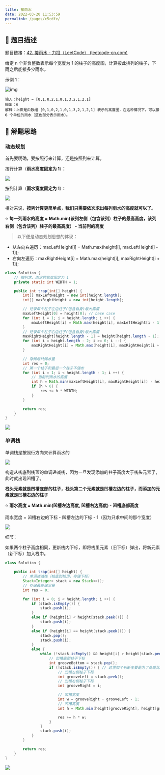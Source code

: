```yaml
---
title: 接雨水
date: 2022-03-20 11:53:59
permalink: /pages/c5cdfe/
---
```


## 📃 题目描述

题目链接：[42. 接雨水 - 力扣（LeetCode） (leetcode-cn.com)](https://leetcode-cn.com/problems/trapping-rain-water/)

给定 n 个非负整数表示每个宽度为 1 的柱子的高度图，计算按此排列的柱子，下雨之后能接多少雨水。

 

示例 1：

![img](https://assets.leetcode-cn.com/aliyun-lc-upload/uploads/2018/10/22/rainwatertrap.png)

```
输入：height = [0,1,0,2,1,0,1,3,2,1,2,1]
输出：6
解释：上面是由数组 [0,1,0,2,1,0,1,3,2,1,2,1] 表示的高度图，在这种情况下，可以接 6 个单位的雨水（蓝色部分表示雨水）。
```

## 🔔 解题思路

### 动态规划

首先要明确，要按照行来计算，还是按照列来计算。

按行计算（**雨水高度固定为 1**）：

![](https://gitee.com/veal98/images/raw/master/img/20220225102504.png)

按列计算（**雨水宽度固定为 1**）：

![](https://gitee.com/veal98/images/raw/master/img/20220225102541.png)

相对来说，**按列计算更简单点，我们只需要依次求出每列雨水的高度就可以了**。

⭐ **每一列雨水的高度 = Math.min(该列左侧（包含该列）柱子的最高高度，该列右侧（包含该列）柱子的最高高度） - 当前列的高度** 

> 以下便是动态规划思想的体现：

- 从左向右遍历：maxLeftHeight[i] = Math.max(height[i], maxLeftHeight[i - 1]);
- 右向左遍历：maxRightHeight[i] = Math.max(height[i], maxRightHeight[i + 1]);


```java
class Solution {
    // 按列求，雨水的宽度固定为 1
    private static int WIDTH = 1;

    public int trap(int[] height) {
        int[] maxLeftHeight = new int[height.length];
        int[] maxRightHeight = new int[height.length];

        // 记录每个柱子左边柱子(包含自身)最大高度
        maxLeftHeight[0] = height[0]; // base case
        for (int i = 1; i < height.length; i ++) {
            maxLeftHeight[i] = Math.max(height[i], maxLeftHeight[i - 1]);
        }
        // 记录每个柱子右边柱子(包含自身)最大高度
        maxRightHeight[height.length - 1] = height[height.length - 1]; // base case 
        for (int i = height.length - 2; i >= 0; i --) {
            maxRightHeight[i] = Math.max(height[i], maxRightHeight[i + 1]);
        }

        // 存储最终储水量
        int res = 0;
        // 第一个柱子和最后一个柱子不储水
        for (int i = 1; i < height.length - 1; i ++) {
            // 当前列雨水的高度
            int h = Math.min(maxLeftHeight[i], maxRightHeight[i]) - height[i];
            if (h > 0) {
                res += h * WIDTH;
            }
        }

        return res;
    }
}
```

![](https://gitee.com/veal98/images/raw/master/img/20220225112705.png)

### 单调栈

单调栈是按照行方向来计算雨水的

![](https://gitee.com/veal98/images/raw/master/img/20220225102504.png)

构造从栈底到栈顶的单调递减栈，因为一旦发现添加的柱子高度大于栈头元素了，此时就出现凹槽了。

**栈头元素就是凹槽底部的柱子，栈头第二个元素就是凹槽左边的柱子，而添加的元素就是凹槽右边的柱子**

⭐ **雨水高度 =  Math.min(凹槽左边高度, 凹槽右边高度) - 凹槽底部高度**

雨水宽度 = 凹槽右边的下标 - 凹槽左边的下标 - 1（因为只求中间的那个宽度）

![](https://gitee.com/veal98/images/raw/master/img/20220225110332.png)

细节：

如果两个柱子高度相同，更新栈内下标，即将栈里元素（旧下标）弹出，将新元素（新下标）加入栈中。

```java
class Solution {
   
    public int trap(int[] height) {
        // 单调递减栈（栈底到栈顶，存储下标）
        Stack<Integer> stack = new Stack<>();
        // 存储最终储水量
        int res = 0;

        for (int i = 0; i < height.length; i ++) {
            if (stack.isEmpty()) {
                stack.push(i);
            }
            else if (height[i] < height[stack.peek()]) {
                stack.push(i);
            }
            else if (height[i] == height[stack.peek()]) {
                stack.pop();
                stack.push(i);
            }
            else {
                while (!stack.isEmpty() && height[i] > height[stack.peek()]) {
                    // 凹槽底部柱子下标
                    int grooveBottom = stack.pop();
                    if (!stack.isEmpty()) { // 这里加个判断主要是为了处理比如 height = {0, 3, ...} 这种情况
                        // 凹槽左侧柱子下标
                        int grooveLeft = stack.peek();
                        // 凹槽右侧柱子下标
                        int grooveRight = i;

                        // 凹槽宽度
                        int w = grooveRight - grooveLeft - 1;
                        // 凹槽高度
                        int h = Math.min(height[grooveRight], height[grooveLeft]) - height[grooveBottom];

                        res += h * w;
                    }
                }
                stack.push(i);
            }
        }

        return res;
    }
}
```

![](https://gitee.com/veal98/images/raw/master/img/20220225112743.png)
